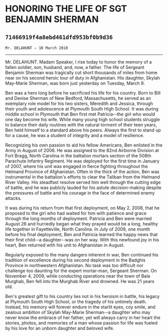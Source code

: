 # HONORING THE LIFE OF SGT BENJAMIN SHERMAN
## `71466919f4a8ebd461dfd953bf0b9d36`
`Mr. DELAHUNT — 10 March 2010`

---


Mr. DELAHUNT. Madam Speaker, I rise today to honor the memory of a 
fallen soldier, son, husband, and, now, a father. The life of Sergeant 
Benjamin Sherman was tragically cut short thousands of miles from home 
near on his second heroic tour of duty in Afghanistan. His daughter, 
Skylah May-Marie Sherman, was born just yesterday on Tuesday, March 9.

Ben was a hero long before he sacrificed his life for his country. 
Born to Bill and Denise Sherman of New Bedford, Massachusetts, he 
served as an exemplary role model for his two sisters, Meredith and 
Jessica, through their youth and adolescence at Plymouth South High 
School. It was during middle school in Plymouth that Ben first met 
Patricia--the girl who would one day become his wife. While many young 
high school students struggle to balance their daily routines with the 
natural torment of their teen years, Ben held himself to a standard 
above his peers. Always the first to stand up for a cause, he was a 
student of integrity and a model of resilience.

Recognizing his own passion to aid his fellow Americans, Ben enlisted 
in the Army in August of 2006. He was assigned to the 82nd Airborne 
Division at Fort Bragg, North Carolina in the battalion mortars section 
of the 508th Parachute Infantry Regiment. He was deployed for the first 
time in January of 2007, where his unit was engaged in fierce fighting 
throughout the Helmand Province of Afghanistan. Often in the thick of 
the action, Ben was instrumental in the battalion's efforts to clear 
the Taliban from the Helmand River Valley. His steadfast resolve served 
him well through the cutting edge of battle, and he was publicly lauded 
for his astute decision-making despite the pressures of battle and his 
courage in the face of determined enemy attacks.

It was during his return from that first deployment, on May 2, 2008, 
that he proposed to the girl who had waited for him with patience and 
grace through the long months of deployment. Patricia and Ben were 
married August 26 and hurriedly began what they prayed would be a long, 
healthy life together in Fayetteville, North Carolina. In July of 2009, 
one month before his final deployment, Ben and Patricia learned the 
happy news that their first child--a daughter--was on her way. With 
this newfound joy in his heart, Ben returned with his unit to 
Afghanistan in August.

Regularly exposed to the many dangers inherent in war, Ben continued 
his tradition of excellence during his second deployment in the Badghis 
Province in northwestern Afghanistan. No task was too difficult nor 
challenge too daunting for the expert mortar-man, Sergeant Sherman. On 
November 4, 2009, while conducting operations near the town of Bala 
Murghab, Ben fell into the Murghab River and drowned. He was 21 years 
old.

Ben's greatest gift to his country lies not in his heroism in battle, 
his legacy at Plymouth South High School, or the tragedy of his 
untimely death. Instead, his memory will forever endure in the starlit 
eyes, coy smile, and zealous ambition of Skylah May-Marie Sherman--a 
daughter who may never know the embrace of her father, yet will always 
carry in her heart the stories, photos, and memories of a man whose 
passion for life was fueled by his love for an unborn daughter and 
beloved wife.
